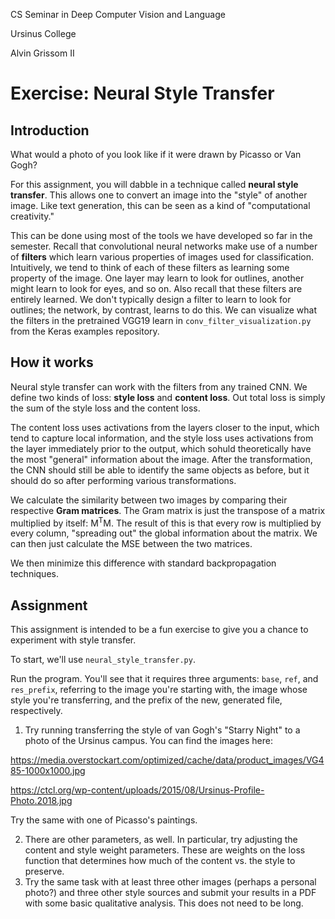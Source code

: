 CS Seminar in Deep Computer Vision and Language

Ursinus College

Alvin Grissom II

# Exercise: Neural Style Transfer

## 

## Introduction

What would a photo of you look like if it were drawn by Picasso or Van Gogh?   

For this assignment, you will dabble in a technique called **neural style transfer**.  This allows one to convert an image into the "style" of another image.  Like text generation, this can be seen as a kind of "computational creativity."

This can be done using most of the tools we have developed so far in the semester.  Recall that convolutional neural networks make use of a number of **filters** which learn various properties of images used for classification.  Intuitively, we tend to think of each of these filters as learning some property of the image.  One layer may learn to look for outlines, another might learn to look for eyes, and so on.  Also recall that these filters are entirely learned.  We don't typically design a filter to learn to look for outlines; the network, by contrast, learns to do this.  We can visualize what the filters in the pretrained VGG19 learn in `conv_filter_visualization.py` from the Keras examples repository.

## How it works

Neural style transfer can work with the filters from any trained CNN.  We define two kinds of loss: **style loss** and **content loss**.  Out total loss is simply the sum of the style loss and the content loss.

The content loss uses activations from the layers closer to the input, which tend to capture local information, and the style loss uses activations from the layer immediately prior to the output, which sohuld theoretically have the most "general" information about the image.  After the transformation, the CNN should still be able to identify the same objects as before, but it should do so after performing various transformations.

We calculate the similarity between two images by comparing their respective **Gram matrices**.  The Gram matrix is just the transpose of a matrix multiplied by itself: M<sup>T</sup>M.  The result of this is that every row is multiplied by every column, "spreading out" the global information about the matrix.  We can then just calculate the MSE between the two matrices.  

We then minimize this difference with standard backpropagation techniques.

## Assignment

This assignment is intended to be a fun exercise to give you a chance to experiment with style transfer.

To start, we'll use `neural_style_transfer.py`.

Run the program.  You'll see that it requires three arguments: `base`, `ref`, and `res_prefix`, referring to the image you're starting with, the image whose style you're transferring, and the prefix of the new, generated file, respectively.

1. Try running transferring the style of van Gogh's "Starry Night" to a photo of the Ursinus campus.   You can find the images here:

https://media.overstockart.com/optimized/cache/data/product_images/VG485-1000x1000.jpg

https://ctcl.org/wp-content/uploads/2015/08/Ursinus-Profile-Photo.2018.jpg

Try the same with one of Picasso's paintings.

2. There are other parameters, as well.  In particular, try adjusting the content and style weight parameters.  These are weights on the loss function that determines how much of the content vs. the style to preserve.
3. Try the same task with at least three other images (perhaps a personal photo?) and three other style sources and submit your results in a PDF with some basic qualitative analysis.    This does not need to be long.
